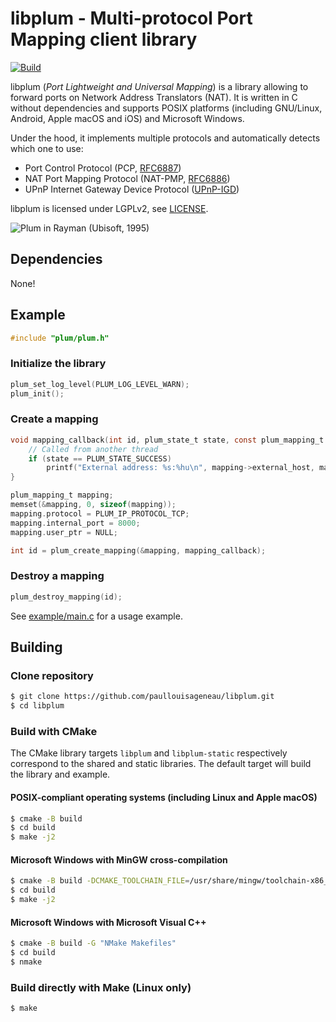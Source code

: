 # libplum - Multi-protocol Port Mapping client library

[![Build](https://github.com/paullouisageneau/libplum/actions/workflows/build.yml/badge.svg)](https://github.com/paullouisageneau/libplum/actions/workflows/build.yml)

libplum (_Port Lightweight and Universal Mapping_) is a library allowing to forward ports on Network Address Translators (NAT). It is written in C without dependencies and supports POSIX platforms (including GNU/Linux, Android, Apple macOS and iOS) and Microsoft Windows.

Under the hood, it implements multiple protocols and automatically detects which one to use:

- Port Control Protocol (PCP, [RFC6887](https://datatracker.ietf.org/doc/html/rfc6887))
- NAT Port Mapping Protocol (NAT-PMP, [RFC6886](https://datatracker.ietf.org/doc/html/rfc6886))
- UPnP Internet Gateway Device Protocol ([UPnP-IGD](https://en.wikipedia.org/wiki/Internet_Gateway_Device_Protocol))

libplum is licensed under LGPLv2, see [LICENSE](https://github.com/paullouisageneau/libplum/blob/master/LICENSE).

![Plum in Rayman (Ubisoft, 1995)](https://github.com/paullouisageneau/libplum/blob/master/plum.gif?raw=true)

## Dependencies

None!

## Example

```c
#include "plum/plum.h"
```

### Initialize the library
```c
plum_set_log_level(PLUM_LOG_LEVEL_WARN);
plum_init();
```

### Create a mapping
```c
void mapping_callback(int id, plum_state_t state, const plum_mapping_t *mapping) {
    // Called from another thread
    if (state == PLUM_STATE_SUCCESS)
        printf("External address: %s:%hu\n", mapping->external_host, mapping->external_port);
}
```

```c
plum_mapping_t mapping;
memset(&mapping, 0, sizeof(mapping));
mapping.protocol = PLUM_IP_PROTOCOL_TCP;
mapping.internal_port = 8000;
mapping.user_ptr = NULL;

int id = plum_create_mapping(&mapping, mapping_callback);
```

### Destroy a mapping
```c
plum_destroy_mapping(id);
```

See [example/main.c](https://github.com/paullouisageneau/libplum/blob/master/example/main.c) for a usage example.

## Building

### Clone repository

```bash
$ git clone https://github.com/paullouisageneau/libplum.git
$ cd libplum
```

### Build with CMake

The CMake library targets `libplum` and `libplum-static` respectively correspond to the shared and static libraries. The default target will build the library and example.

#### POSIX-compliant operating systems (including Linux and Apple macOS)

```bash
$ cmake -B build
$ cd build
$ make -j2
```

#### Microsoft Windows with MinGW cross-compilation

```bash
$ cmake -B build -DCMAKE_TOOLCHAIN_FILE=/usr/share/mingw/toolchain-x86_64-w64-mingw32.cmake # replace with your toolchain file
$ cd build
$ make -j2
```

#### Microsoft Windows with Microsoft Visual C++

```bash
$ cmake -B build -G "NMake Makefiles"
$ cd build
$ nmake
```

### Build directly with Make (Linux only)

```bash
$ make
```
